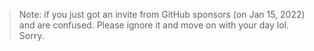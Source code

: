 > Note: if you just got an invite from GitHub sponsors (on Jan 15, 2022) and are confused. Please ignore it and move on with your day lol. Sorry.
